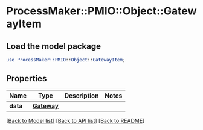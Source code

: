 # ProcessMaker::PMIO::Object::GatewayItem

## Load the model package
```perl
use ProcessMaker::PMIO::Object::GatewayItem;
```

## Properties
Name | Type | Description | Notes
------------ | ------------- | ------------- | -------------
**data** | [**Gateway**](Gateway.md) |  | 

[[Back to Model list]](../README.md#documentation-for-models) [[Back to API list]](../README.md#documentation-for-api-endpoints) [[Back to README]](../README.md)


